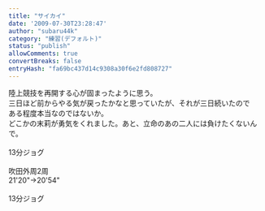 ```yaml
---
title: "サイカイ"
date: '2009-07-30T23:28:47'
author: "subaru44k"
category: "練習(デフォルト)"
status: "publish"
allowComments: true
convertBreaks: false
entryHash: "fa69bc437d14c9308a30f6e2fd808727"
---
```

陸上競技を再開する心が固まったように思う。<br>
三日ほど前からやる気が戻ったかなと思っていたが、それが三日続いたので<br>
ある程度本当なのではないか。<br>
どこかの末莉が勇気をくれました。あと、立命のあの二人には負けたくないんで。<br>
<br>
13分ジョグ<br>
<br>
吹田外周2周<br>
21'20"→20'54"<br>
<br>
13分ジョグ
